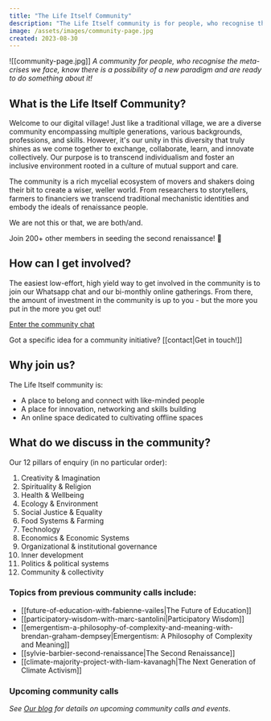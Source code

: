```yaml
---
title: "The Life Itself Community"
description: "The Life Itself community is for people, who recognise the meta-crises we face, know there is a possibility of a new paradigm and are ready to do something about it!"
image: /assets/images/community-page.jpg
created: 2023-08-30
---
```

![[community-page.jpg]]
_A community for people, who recognise the meta-crises we face, know there is a possibility of a new paradigm and are ready to do something about it!_

## What is the Life Itself Community?

Welcome to our digital village! Just like a traditional village, we are a diverse community encompassing multiple generations, various backgrounds, professions, and skills. However, it's our unity in this diversity that truly shines as we come together to exchange, collaborate, learn, and innovate collectively. Our purpose is to transcend individualism and foster an inclusive environment rooted in a culture of mutual support and care.

The community is a rich mycelial ecosystem of movers and shakers doing their bit to create a wiser, weller world. From researchers to storytellers, farmers to financiers we transcend traditional mechanistic identities and embody the ideals of renaissance people.

We are not this or that, we are both/and.

Join 200+ other members in seeding the second renaissance! 🎉
## How can I get involved?

The easiest low-effort, high yield way to get involved in the community is to join our Whatsapp chat and our bi-monthly online gatherings. From there, the amount of investment in the community is up to you - but the more you put in the more you get out!

[Enter the community chat](https://chat.whatsapp.com/JNJCTZugNQn1fq89xbHtfA)


Got a specific idea for a community initiative? [[contact|Get in touch!]]

## Why join us?

The Life Itself community is:
- A place to belong and connect with like-minded people
- A place for innovation, networking and skills building
- An online space dedicated to cultivating offline spaces

## What do we discuss in the community?

Our 12 pillars of enquiry (in no particular order):

1. Creativity & Imagination
2. Spirituality & Religion
3. Health & Wellbeing
4. Ecology & Environment
5. Social Justice & Equality
6. Food Systems & Farming
7. Technology
8. Economics & Economic Systems
9. Organizational & institutional governance
10. Inner development
11. Politics & political systems
12. Community & collectivity

### Topics from previous community calls include:

- [[future-of-education-with-fabienne-vailes|The Future of Education]]
- [[participatory-wisdom-with-marc-santolini|Participatory Wisdom]]
- [[emergentism-a-philosophy-of-complexity-and-meaning-with-brendan-graham-dempsey|Emergentism: A Philosophy of Complexity and Meaning]]
- [[sylvie-barbier-second-renaissance|The Second Renaissance]]
- [[climate-majority-project-with-liam-kavanagh|The Next Generation of Climate Activism]] 

### Upcoming community calls

_See [Our blog](https://lifeitself.org/blog) for details on upcoming community calls and events_.
